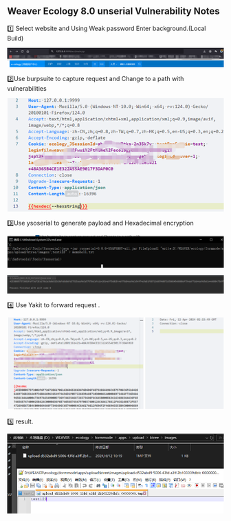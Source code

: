 ## Weaver Ecology 8.0 unserial Vulnerability Notes



 :one: Select website and Using Weak password  Enter background.(Local Build)

![image-20240412103704831](img/image-20240412103704831.png)

:two:Use burpsuite to capture request and Change to a path with vulnerabilities

![image-20240412104038771](img/image-20240412104038771.png)

:three:Use ysoserial to generate payload and Hexadecimal encryption

![image-20240412094759679](img/image-20240412094759679.png)

![image-20240412094826541](img/image-20240412094826541.png)

:four: Use Yakit  to forward request .

![image-20240412104218680](img/image-20240412104218680.png)

:five: result.

![image-20240412102214859](img/image-20240412102214859.png)